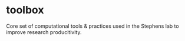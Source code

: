 # toolbox
Core set of computational tools &amp; practices used in the Stephens lab to improve research producitivity.
